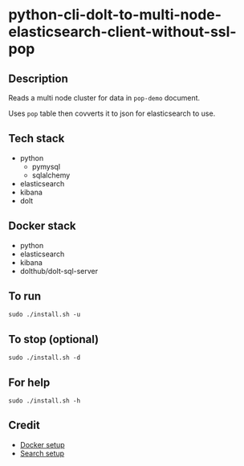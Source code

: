 # python-cli-dolt-to-multi-node-elasticsearch-client-without-ssl-pop

## Description
Reads a multi node cluster for data in `pop-demo` document.

Uses `pop` table then covverts it to json for
elasticsearch to use.

## Tech stack
- python
    - pymysql
    - sqlalchemy
- elasticsearch
- kibana
- dolt

## Docker stack
- python
- elasticsearch
- kibana
- dolthub/dolt-sql-server

## To run
`sudo ./install.sh -u`

## To stop (optional)
`sudo ./install.sh -d`

## For help
`sudo ./install.sh -h`

## Credit
- [Docker setup](https://lynn-kwong.medium.com/all-you-need-to-know-about-using-elasticsearch-in-python-b9ed00e0fdf0)
- [Search setup](https://www.elastic.co/guide/en/elasticsearch/client/python-api/master/examples.html)